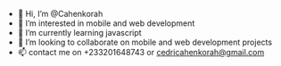 - 👋 Hi, I’m @Cahenkorah
- 👀 I’m interested in mobile and web development
- 🌱 I’m currently learning javascript
- 💞️ I’m looking to collaborate on mobile and web development projects
- 📫 contact me on +233201648743 or cedricahenkorah@gmail.com  

<!---
Cahenkorah/Cahenkorah is a ✨ special ✨ repository because its `README.md` (this file) appears on your GitHub profile.
You can click the Preview link to take a look at your changes.
--->
